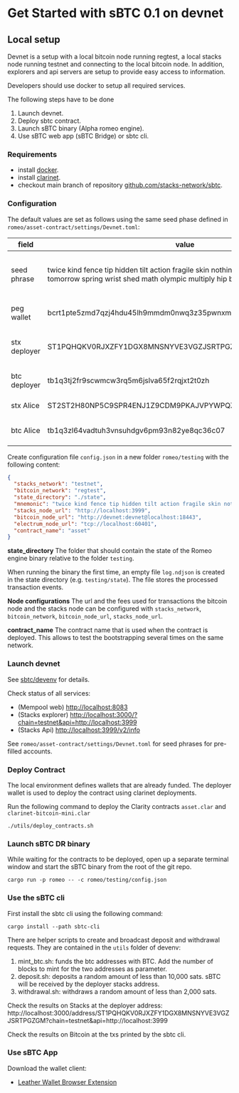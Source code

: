 # Get Started with sBTC 0.1 on devnet

## Local setup
Devnet is a setup with a local bitcoin node running regtest, a local stacks node running testnet and connecting to the local bitcoin node. In addition, explorers and api servers are setup to provide easy access to information.

Developers should use docker to setup all required services.

The following steps have to be done
1. Launch devnet.
2. Deploy sbtc contract.
3. Launch sBTC binary (Alpha romeo engine).
4. Use sBTC web app (sBTC Bridge) or sbtc cli.

### Requirements
* install [docker](https://docs.docker.com/engine/install/).
* install [clarinet](https://github.com/hirosystems/clarinet).
* checkout main branch of repository [github.com/stacks-network/sbtc](https://github.com/stacks-network/sbtc).

### Configuration
The default values are set as follows using the same seed phase defined in `romeo/asset-contract/settings/Devnet.toml`:

|field|value|explanation|
|----|----|---|
| seed phrase | twice kind fence tip hidden tilt action fragile skin nothing glory cousin green tomorrow spring wrist shed math olympic multiply hip blue scout claw | main/deployer wallet, same as in get_credentials script |
| peg wallet | bcrt1pte5zmd7qzj4hdu45lh9mmdm0nwq3z35pwnxmzkwld6y0a8g83nnqhj6vc0| taproot address from seed phrase |
| stx deployer | ST1PQHQKV0RJXZFY1DGX8MNSNYVE3VGZJSRTPGZGM | aka wallet.deployer,  uses account index 0 |
| btc deployer | tb1q3tj2fr9scwmcw3rq5m6jslva65f2rqjxt2t0zh | p2wpkh using account index 0 |
| stx Alice | ST2ST2H80NP5C9SPR4ENJ1Z9CDM9PKAJVPYWPQZ50 | uses account index 1 |
| btc Alice | tb1q3zl64vadtuh3vnsuhdgv6pm93n82ye8qc36c07 | p2wkh address using account index 1|

Create configuration file `config.json` in a new folder `romeo/testing` with the following content:

```json
{
  "stacks_network": "testnet",
  "bitcoin_network": "regtest",
  "state_directory": "./state",
  "mnemonic": "twice kind fence tip hidden tilt action fragile skin nothing glory cousin green tomorrow spring wrist shed math olympic multiply hip blue scout claw",
  "stacks_node_url": "http://localhost:3999",
  "bitcoin_node_url": "http://devnet:devnet@localhost:18443",
  "electrum_node_url": "tcp://localhost:60401",
  "contract_name": "asset"
}
```

**state_directory**
The folder that should contain the state of the Romeo engine binary relative to the folder `testing`.

When running the binary the first time,
an empty file `log.ndjson` is created in the state directory (e.g. `testing/state`). The file stores the processed transaction events.

**Node configurations**
The url and the fees used for transactions the bitcoin node and the stacks node can be configured with `stacks_network`, `bitcoin_network`, `bitcoin_node_url`, `stacks_node_url`.

**contract_name**
The contract name that is used when the contract is deployed. This allows to test the bootstrapping several times on the same network.

### Launch devnet

See [sbtc/devenv](https://github.com/stacks-network/sbtc/blob/main/devenv/README.md) for details.

Check status of all services:
* (Mempool web) [http://localhost:8083](http://localhost:8083)
* (Stacks explorer) [http://localhost:3000/?chain=testnet&api=http://localhost:3999](http://localhost:3000/?chain=testnet&api=http://localhost:3999)
* (Stacks Api) [http://localhost:3999/v2/info](http://localhost:3999/v2/info)

See `romeo/asset-contract/settings/Devnet.toml` for seed phrases for pre-filled accounts.

### Deploy Contract
The local environment defines wallets that are already funded. The deployer wallet is used to deploy the contract using clarinet deployments.

Run the following command to deploy the Clarity contracts `asset.clar` and `clarinet-bitcoin-mini.clar`

```
./utils/deploy_contracts.sh
```

### Launch sBTC DR binary
While waiting for the contracts to be deployed, open up a separate terminal window and start the sBTC binary from the root of the git repo.

```
cargo run -p romeo -- -c romeo/testing/config.json
```

### Use the sBTC cli
First install the sbtc cli using the following command:

```
cargo install --path sbtc-cli
```

There are helper scripts to create and broadcast deposit and withdrawal requests. They are contained in the `utils` folder of devenv:

1. mint_btc.sh: funds the btc addresses with BTC. Add the number of blocks to mint for the two addresses as parameter.
2. deposit.sh: deposits a random amount of less than 10,000 sats. sBTC will be received by the deployer stacks address.
3. withdrawal.sh: withdraws a random amount of less than 2,000 sats.

Check the results on Stacks at the deployer address:
http://localhost:3000/address/ST1PQHQKV0RJXZFY1DGX8MNSNYVE3VGZJSRTPGZGM?chain=testnet&api=http://localhost:3999

Check the results on Bitcoin at the txs printed by the sbtc cli.

### Use sBTC App
Download the wallet client:

  - [Leather Wallet Browser Extension](https://leather.io/install-extension)